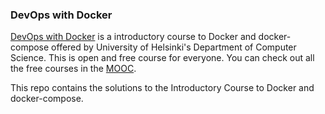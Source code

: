 ### DevOps with Docker

[DevOps with Docker](https://devopswithdocker.com/) is a introductory course to Docker and docker-compose offered by University of Helsinki's Department of Computer Science. This is open and free course for everyone. You can check out all the free courses in the [MOOC](https://www.mooc.fi/en).

This repo contains the solutions to the Introductory Course to Docker and docker-compose.



